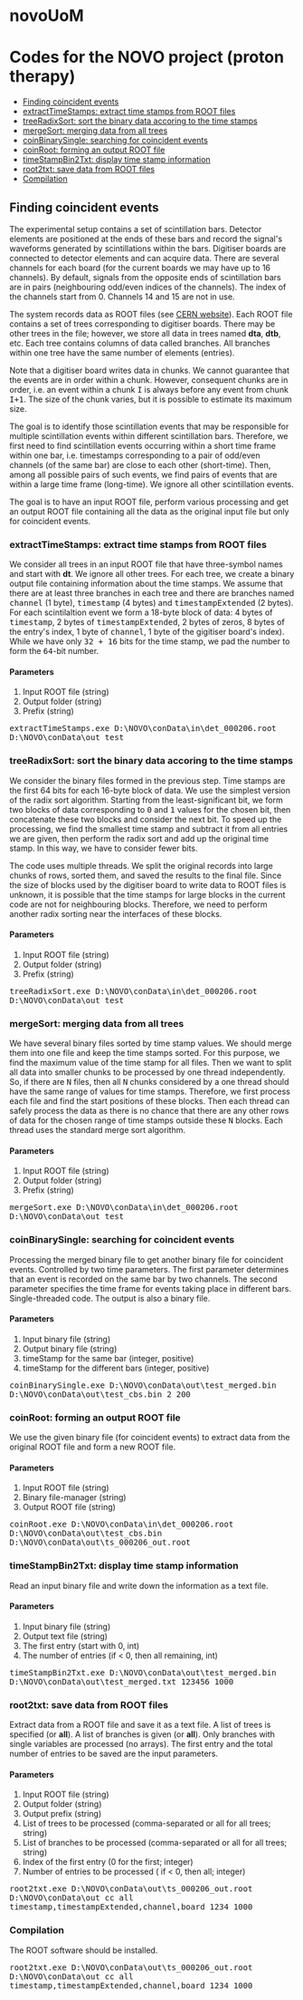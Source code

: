 # novoUoM

<h1>Codes for the NOVO project (proton therapy)</h1>

<nav>
  <ul>
    <li><a href="#link_coin">Finding coincident events</a></li>
    <li><a href="#link_coin_extract">extractTimeStamps: extract time stamps from ROOT files</a></li>
    <li><a href="#link_coin_radix">treeRadixSort: sort the binary data accoring to the time stamps</a></li>	  
    <li><a href="#link_coin_merge">mergeSort: merging data from all trees</a></li>
    <li><a href="#link_coin_coin">coinBinarySingle: searching for coincident events</a></li>
    <li><a href="#link_coin_bin2root">coinRoot: forming an output ROOT file</a></li>
    <li><a href="#link_coin_bin2txt">timeStampBin2Txt: display time stamp information</a></li>
    <li><a href="#link_coin_root2txt">root2txt: save data from ROOT files</a></li>
    <li><a href="#link_coin_compilation">Compilation</a></li>
  </ul>
  </nav>

<h2 id="link_coin">Finding coincident events</h2>

The experimental setup contains a set of scintillation bars. Detector elements are positioned at the ends of these bars and record the signal's waveforms generated by scintillations within the bars. Digitiser boards are connected to detector elements and can acquire data. There are several channels for each board (for the current boards we may have up to 16 channels). By default, signals from the opposite ends of scintillation bars are in pairs (neighbouring odd/even indices of the channels). The index of the channels start from 0. Channels 14 and 15 are not in use.

The system records data as ROOT files (see <a href="https://root.cern/">CERN website</a>). Each ROOT file contains a set of trees corresponding to digitiser boards. There may be other trees in the file; however, we store all data in trees named <b>dta</b>, <b>dtb</b>, etc. Each tree contains columns of data called branches. All branches within one tree have the same number of elements (entries).

Note that a digitiser board writes data in chunks. We cannot guarantee that the events are in order within a chunk. However, consequent chunks are in order, i.e. an event within a chunk <tt>I</tt> is always before any event from chunk <tt>I+1</tt>. The size of the chunk varies, but it is possible to estimate its maximum size.

The goal is to identify those scintillation events that may be responsible for multiple scintillation events within different scintillation bars. Therefore, we first need to find scintillation events occurring within a short time frame within one bar, i.e. timestamps corresponding to a pair of odd/even channels (of the same bar) are close to each other (short-time). Then, among all possible pairs of such events, we find pairs of events that are within a large time frame (long-time). We ignore all other scintillation events.

The goal is to have an input ROOT file, perform various processing and get an output ROOT file containing all the data as the original input file but only for coincident events.



<h3 id="link_coin_extract">extractTimeStamps: extract time stamps from ROOT files</h3>

We consider all trees in an input ROOT file that have three-symbol names and start with <b>dt</b>. We ignore all other trees. For each tree, we create a binary output file containing information about the time stamps. We assume that there are at least three branches in each tree and there are branches named <tt>channel</tt> (1 byte), <tt>timestamp</tt> (4 bytes) and <tt>timestampExtended</tt> (2 bytes). For each scintilaltion event we form a 18-byte block of data: 4 bytes of <tt>timestamp</tt>, 2 bytes of <tt>timestampExtended</tt>, 2 bytes of zeros, 8 bytes of the entry's index, 1 byte of <tt>channel</tt>, 1 byte of the gigitiser board's index). While we have only <tt>32 + 16</tt> bits for the time stamp, we pad the number to form the <tt>64</tt>-bit number.

<h4>Parameters</h4>

<ol>
  <li>Input ROOT file (string)</li>
  <li>Output folder (string)</li>
  <li>Prefix (string)</li>
</ol>

<tt>extractTimeStamps.exe D:\NOVO\conData\in\det_000206.root D:\NOVO\conData\out test</tt>



<h3 id="link_coin_radix">treeRadixSort: sort the binary data accoring to the time stamps</h3>

We consider the binary files formed in the previous step. Time stamps are the first 64 bits for each 16-byte block of data. We use the simplest version of the radix sort algorithm. Starting from the least-significant bit, we form two blocks of data corresponding to <tt>0</tt> and <tt>1</tt> values for the chosen bit, then concatenate these two blocks and consider the next bit. To speed up the processing, we find the smallest time stamp and subtract it from all entries we are given, then perform the radix sort and add up the original time stamp. In this way, we have to consider fewer bits.

The code uses multiple threads. We split the original records into large chunks of rows, sorted them, and saved the results to the final file. Since the size of blocks used by the digitiser board to write data to ROOT files is unknown, it is possible that the time stamps for large blocks in the current code are not for neighbouring blocks. Therefore, we need to perform another radix sorting near the interfaces of these blocks. 

<h4>Parameters</h4>

<ol>
  <li>Input ROOT file (string)</li>
  <li>Output folder (string)</li>
  <li>Prefix (string)</li>
</ol>

<tt>treeRadixSort.exe D:\NOVO\conData\in\det_000206.root D:\NOVO\conData\out test</tt>


<h3 id="link_coin_merge">mergeSort: merging data from all trees</h3>

We have several binary files sorted by time stamp values. We should merge them into one file and keep the time stamps sorted. For this purpose, we find the maximum value of the time stamp for all files. Then we want to split all data into smaller chunks to be processed by one thread independently. So, if there are <tt>N</tt> files, then all <tt>N</tt> chunks considered by a one thread should have the same range of values for time stamps. Therefore, we first process each file and find the start positions of these blocks. Then each thread can safely process the data as there is no chance that there are any other rows of data for the chosen range of time stamps outside these <tt>N</tt> blocks. Each thread uses the standard merge sort algorithm.

<h4>Parameters</h4>

<ol>
  <li>Input ROOT file (string)</li>
  <li>Output folder (string)</li>
  <li>Prefix (string)</li>
</ol>

<tt>mergeSort.exe D:\NOVO\conData\in\det_000206.root D:\NOVO\conData\out test</tt>


<h3 id="link_coin_coin">coinBinarySingle: searching for coincident events</h3>

Processing the merged binary file to get another binary file for coincident events. Controlled by two time parameters. The first parameter determines that an event is recorded on the same bar by two channels. The second parameter specifies the time frame for events taking place in different bars. Single-threaded code. The output is also a binary file.

<h4>Parameters</h4>

<ol>
  <li>Input binary file (string)</li>
  <li>Output binary file (string)</li>
  <li>timeStamp for the same bar (integer, positive)</li>
  <li>timeStamp for the different bars (integer, positive)</li>
</ol>

<tt>coinBinarySingle.exe D:\NOVO\conData\out\test_merged.bin D:\NOVO\conData\out\test_cbs.bin 2 200</tt>




<h3 id="link_coin_bin2root">coinRoot: forming an output ROOT file</h3>

We use the given binary file (for coincident events) to extract data from the original ROOT file and form a new ROOT file.

<h4>Parameters</h4>

<ol>
  <li>Input ROOT file (string)</li>
  <li>Binary file-manager (string)</li>
  <li>Output ROOT file (string)</li>
</ol>

<tt>coinRoot.exe D:\NOVO\conData\in\det_000206.root D:\NOVO\conData\out\test_cbs.bin D:\NOVO\conData\out\ts_000206_out.root</tt>



<h3 id="link_coin_bin2txt">timeStampBin2Txt: display time stamp information</h3>

Read an input binary file and write down the information as a text file.

<h4>Parameters</h4>

<ol>
  <li>Input binary file (string)</li>
  <li>Output text file (string)</li>
  <li>The first entry (start with 0, int)</li>
  <li>The number of entries (if < 0, then all remaining, int)</li>
</ol>

<tt>timeStampBin2Txt.exe D:\NOVO\conData\out\test_merged.bin D:\NOVO\conData\out\test_merged.txt 123456 1000</tt>



<h3 id="link_coin_root2txt">root2txt: save data from ROOT files</h3>

Extract data from a ROOT file and save it as a text file. A list of trees is specified (or <b>all</b>). A list of branches is given (or <b>all</b>). Only branches with single variables are processed (no arrays). The first entry and the total number of entries to be saved are the input parameters.

<h4>Parameters</h4>

<ol>
  <li>Input ROOT file (string)</li>
  <li>Output folder (string)</li>
  <li>Output prefix (string)</li>
  <li>List of trees to be processed (comma-separated or all for all trees; string)</li>
  <li>List of branches to be processed (comma-separated or all for all trees; string)</li>
  <li>Index of the first entry (0 for the first; integer)</li>
  <li>Number of entries to be processed ( if < 0, then all; integer)</li>
</ol>

<tt>root2txt.exe D:\NOVO\conData\out\ts_000206_out.root D:\NOVO\conData\out cc all timestamp,timestampExtended,channel,board 1234 1000</tt>




<h3 id="link_coin_compilation">Compilation</h3>

The ROOT software should be installed. 

<tt>root2txt.exe D:\NOVO\conData\out\ts_000206_out.root D:\NOVO\conData\out cc all timestamp,timestampExtended,channel,board 1234 1000</tt>







